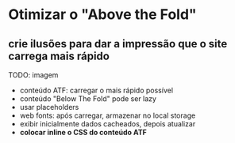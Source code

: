 # Otimizar o "Above the Fold"

## crie ilusões para dar a impressão que o site carrega mais rápido

TODO: imagem

- conteúdo ATF: carregar o mais rápido possível
- conteúdo "Below The Fold" pode ser lazy
- usar placeholders
- web fonts: após carregar, armazenar no local storage
- exibir inicialmente dados cacheados, depois atualizar
- **colocar inline o CSS do conteúdo ATF**
